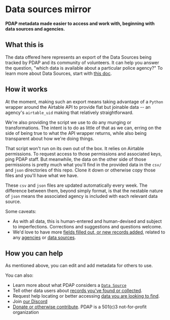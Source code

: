 # Data sources mirror
**PDAP metadata made easier to access and work with, beginning with data sources and agencies.**

## What this is
The data offered here represents an export of the Data Sources being tracked by PDAP and its community of volunteers. It can help you answer the question, "which data is available about a particular police agency?" To learn more about Data Sources, start with [this doc](https://docs.pdap.io/activities/data-sources/what-is-a-data-source).


## How it works
At the moment, making such an export means taking advantage of a `Python` wrapper around the Airtable API to provide flat but joinable data -- an agency's `airtable_uid` making that relatively straightforward.

We're also providing the script we use to do any munging or transformations. The intent is to do as little of that as we can, erring on the side of being true to what the API wrapper returns, while also being transparent about how we're doing things.

That script won't run on its own out of the box. It relies on Airtable permissions. To request access to those permissions and associated keys, ping PDAP staff. But meanwhile, the data on the other side of those permissions is pretty much what you'll find in the provided data in the `csv/` and `json` directories of this repo. Clone it down or otherwise copy those files and you'll have what we have.

These `csv` and `json` files are updated automatically every week. The difference between them, beyond simply format, is that the nestable nature of `json` means the associated agency is included with each relevant data source.

Some caveats:
- As with all data, this is human-entered and human-devised and subject to imperfections. Corrections and suggestions and questions welcome.
- We'd love to have more [fields filled out, or new records added](https://docs.pdap.io/activities/share-data/contribute-data-sources), related to any [agencies](https://airtable.com/shr43ihbyM8DDkKx4) or [data sources](https://airtable.com/shrUAtA8qYasEaepI/tblx8XaKnFTphWNQM).

## How you can help
As mentioned above, you can edit and add metadata for others to use.

You can also:
- Learn more about what PDAP considers a [`Data Source`](https://docs.pdap.io/activities/data-sources/what-is-a-data-source)
- Tell other data users about [records you've found or collected](https://docs.pdap.io/activities/share-data/contribute-data-sources#submit-data-youve-collected).
- Request help locating or better accessing [data you are looking to find](https://docs.pdap.io/activities/data-sources/request-data).
- Join [our Discord](https://discord.com/invite/cn2ZpVTdw7)
- [Donate or otherwise contribute](https://pdap.io/contribute.html). PDAP is a 501(c)3 not-for-profit organization
